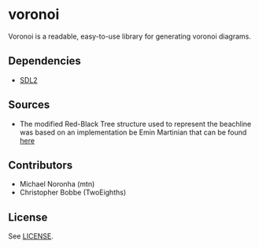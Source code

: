 # voronoi

Voronoi is a readable, easy-to-use library for generating voronoi diagrams.

## Dependencies

* [SDL2](https://www.libsdl.org/download-2.0.php)

## Sources

* The modified Red-Black Tree structure used to represent the beachline was based on an implementation be Emin Martinian that can be found [here](http://web.mit.edu/~emin/www.old/source_code/cpp_trees/index.html)

## Contributors

* Michael Noronha (mtn)
* Christopher Bobbe (TwoEighths)

## License

See [LICENSE](https://github.com/mtn/voronoi/blob/master/LICENSE).
